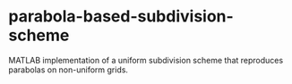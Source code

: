 # parabola-based-subdivision-scheme
MATLAB implementation of a uniform subdivision scheme that reproduces parabolas on non-uniform grids.
